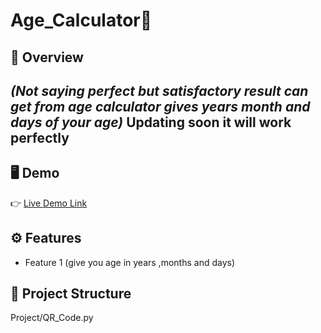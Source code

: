 
# Age_Calculator🧮

## 📌 Overview
*(Not saying perfect but satisfactory result can get from age calculator gives years month and days of your age)*
Updating soon it will work perfectly
---

## 🖥️ Demo
👉 [Live Demo Link](https://agecalculator-8uibtqorjtwcram7mhtjyn.streamlit.app/)  

## ⚙️ Features
- Feature 1 (give you age in years ,months and days)  

## 📂 Project Structure
Project/QR_Code.py
